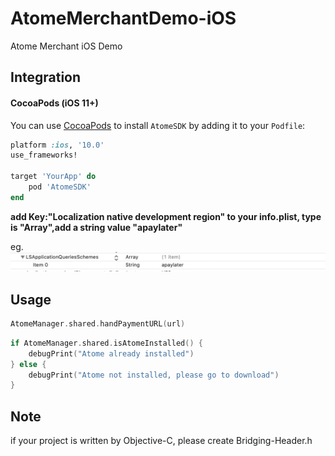 # AtomeMerchantDemo-iOS
Atome Merchant iOS Demo 

## Integration

#### CocoaPods (iOS 11+)

You can use [CocoaPods](http://cocoapods.org/) to install `AtomeSDK` by adding it to your `Podfile`:

```ruby
platform :ios, '10.0'
use_frameworks!

target 'YourApp' do
    pod 'AtomeSDK'
end
```

**add Key:"Localization native development region" to your info.plist, type is "Array",add a string value "apaylater"**

eg.
![image](image.png)


## Usage

```swift
AtomeManager.shared.handPaymentURL(url)
```

```swift
if AtomeManager.shared.isAtomeInstalled() {
    debugPrint("Atome already installed")
} else {
    debugPrint("Atome not installed, please go to download")
}
```

## Note

if your project is written by Objective-C, please create Bridging-Header.h
